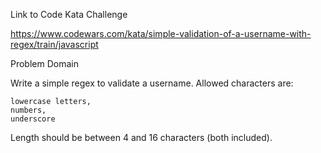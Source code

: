 
Link to Code Kata Challenge

https://www.codewars.com/kata/simple-validation-of-a-username-with-regex/train/javascript

Problem Domain

Write a simple regex to validate a username. Allowed characters are:

    lowercase letters,
    numbers,
    underscore

Length should be between 4 and 16 characters (both included).

